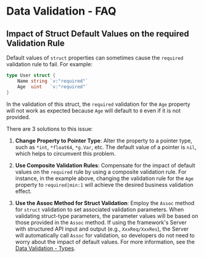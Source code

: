 # Data Validation - FAQ

## Impact of Struct Default Values on the required Validation Rule

Default values of `struct` properties can sometimes cause the `required` validation rule to fail. For example:

```go
type User struct {
    Name string `v:"required"`
    Age  uint   `v:"required"`
}
```

In the validation of this struct, the `required` validation for the `Age` property will not work as expected because `Age` will default to `0` even if it is not provided.

There are 3 solutions to this issue:

1. **Change Property to Pointer Type**: Alter the property to a pointer type, such as `*int`, `*float64`, `*g.Var`, etc. The default value of a pointer is `nil`, which helps to circumvent this problem.

2. **Use Composite Validation Rules**: Compensate for the impact of default values on the `required` rule by using a composite validation rule. For instance, in the example above, changing the validation rule for the `Age` property to `required|min:1` will achieve the desired business validation effect.

3. **Use the Assoc Method for Struct Validation**: Employ the `Assoc` method for `struct` validation to set associated validation parameters. When validating struct-type parameters, the parameter values will be based on those provided in the `Assoc` method. If using the framework's Server with structured API input and output (e.g., `XxxReq/XxxRes`), the Server will automatically call `Assoc` for validation, so developers do not need to worry about the impact of default values. For more information, see the [Data Validation - Types](/docs/core-component/data-valid/types#struct-association).
